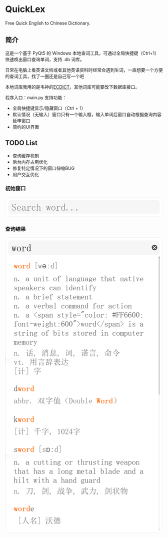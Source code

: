 # QuickLex

Free Quick English to Chinese Dictionary.

## 简介

这是一个基于 PyQt5 的 Windows 本地查词工具，可通过全局快捷键（Ctrl+1）快速唤出窗口查询单词，支持 .db 词库。

日常在电脑上看英语文档或者其他英语资料时经常会遇到生词，一直想要一个方便的查词工具，找了一圈还是自己写一个吧

本地词库我用的是韦神的[ECDICT](https://github.com/skywind3000/ECDICT.git)，其他词库可能要改下数据库接口。

程序入口：main.py
支持功能：

- 全局快捷键显示/隐藏窗口（Ctrl + 1）
- 默认情况（无输入）窗口只有一个输入框，输入单词后窗口自动根据查询内容延申窗口
- 简约的UI界面

## TODO List

- 查询缓存机制
- 后台内存占用优化
- 修复特定情况下的窗口伸缩BUG
- 用户交互优化

### 初始窗口

![non-text](non-text.png)

### 查询结果

![result](result.png)

